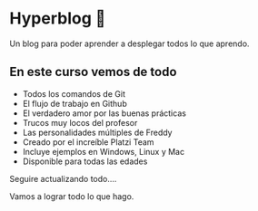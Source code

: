 # Hyperblog 💚
Un blog para poder aprender a desplegar todos lo que aprendo.

## En este curso vemos de todo
* Todos los comandos de Git
* El flujo de trabajo en Github
* El verdadero amor por las buenas prácticas
* Trucos muy locos del profesor
* Las personalidades múltiples de Freddy
* Creado por el increíble Platzi Team
* Incluye ejemplos en Windows, Linux y Mac
* Disponible para todas las edades

Seguire actualizando todo....

Vamos a lograr todo lo que hago.
